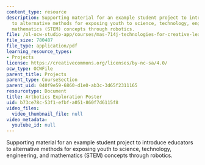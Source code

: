 ```yaml
---
content_type: resource
description: Supporting material for an example student project to introduce educators
  to alternative methods for exposing youth to science, technology, engineering, and
  mathematics (STEM) concepts through robotics.
file: /ol-ocw-studio-app/courses/mas-714j-technologies-for-creative-learning-fall-2009/b73ce78c53f1efbfa051860f7d6115f8_MITMAS_714JF09_proj1_postr.pdf
file_size: 780487
file_type: application/pdf
learning_resource_types:
- Projects
license: https://creativecommons.org/licenses/by-nc-sa/4.0/
ocw_type: OCWFile
parent_title: Projects
parent_type: CourseSection
parent_uid: 040f9e59-6860-d1e0-ab3c-3d65f2311165
resourcetype: Document
title: Artbotics Exploration Poster
uid: b73ce78c-53f1-efbf-a051-860f7d6115f8
video_files:
  video_thumbnail_file: null
video_metadata:
  youtube_id: null
---
```

Supporting material for an example student project to introduce educators to alternative methods for exposing youth to science, technology, engineering, and mathematics (STEM) concepts through robotics.